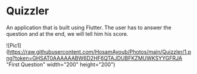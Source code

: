 # Quizzler
An application that is built using Flutter.
The user has to answer the question and at the end, we will tell him his score.

![Pic1](https://raw.githubusercontent.com/HosamAyoub/Photos/main/Quizzler/1.png?token=GHSAT0AAAAAABW6D2HF6QTAJDUBFKZMUWKSYYGFRJA "First Question" width="200" height="200")